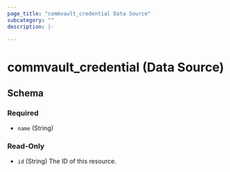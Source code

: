 ```yaml
---
page_title: "commvault_credential Data Source"
subcategory: ""
description: |-
  
---
```


# commvault_credential (Data Source)




## Schema

### Required

- `name` (String)

### Read-Only

- `id` (String) The ID of this resource.


